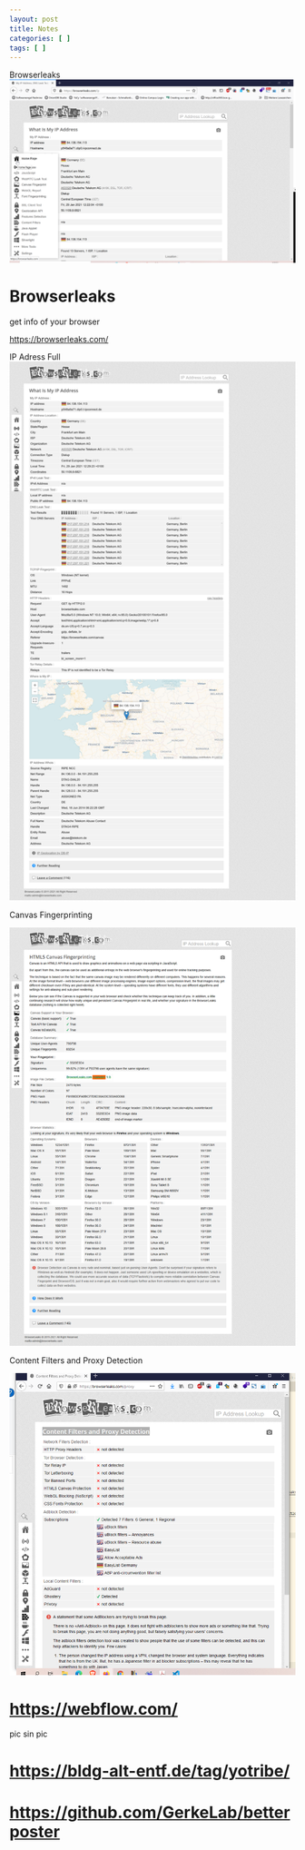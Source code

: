 ```yaml
---
layout: post
title: Notes 
categories: [ ]
tags: [ ]
--- 
```


Browserleaks
![](/pic/2021-01-29-12-22-04.png)

# Browserleaks

get info of your browser 

<https://browserleaks.com/>


IP Adress Full 
![](/pic/2021-01-29Capture062-browserleaks.com.png)

Canvas Fingerprinting

![](/pic/Screenshot_2021-01-29%20Canvas%20Fingerprinting.png)

Content Filters and Proxy Detection

![](/pic/2021-01-29-12-39-21.png)




# https://webflow.com/ 

pic sin pic 


# https://bldg-alt-entf.de/tag/yotribe/ 


# https://github.com/GerkeLab/betterposter
